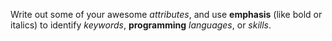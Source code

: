 Write out some of your awesome *attributes*, and use **emphasis** (like bold or italics) to identify *keywords*, **programming** *languages*, or *skills*. 
